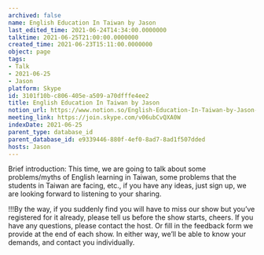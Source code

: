 ```yaml
---
archived: false
name: English Education In Taiwan by Jason
last_edited_time: 2021-06-24T14:34:00.0000000
talktime: 2021-06-25T21:00:00.0000000
created_time: 2021-06-23T15:11:00.0000000
object: page
tags:
- Talk
- 2021-06-25
- Jason
platform: Skype
id: 3101f10b-c806-405e-a509-a70dfffe4ee2
title: English Education In Taiwan by Jason
notion_url: https://www.notion.so/English-Education-In-Taiwan-by-Jason-3101f10bc806405ea509a70dfffe4ee2
meeting_link: https://join.skype.com/v06ubCvQXA0W
indexDate: 2021-06-25
parent_type: database_id
parent_database_id: e9339446-880f-4ef0-8ad7-8ad1f507dded
hosts: Jason
---
```




Brief introduction: This time, we are going to talk about some problems/myths of English learning in Taiwan, some problems that the students in Taiwan are facing, etc., if you have any ideas, just sign up, we are looking forward to listening to your sharing.

!!!By the way, if you suddenly find you will have to miss our show but you’ve registered for it already, please tell us before the show starts, cheers.
If you have any questions, please contact the host. Or fill in the feedback form we provide at the end of each show. In either way, we’ll be able to know your demands, and contact you individually.

